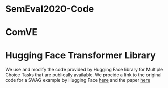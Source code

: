 # SemEval2020-Code
# ComVE

# Hugging Face Transformer Library 

We use and modify the code provided by Hugging Face library for Multiple Choice Tasks that are publically available. We procide a link to the original code for a SWAG example by Hugging Face [here](https://github.com/huggingface/transformers/tree/master/examples/multiple-choice) and the paper [here](https://arxiv.org/abs/1910.03771)
